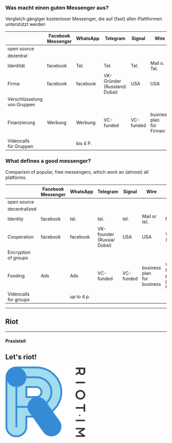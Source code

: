 <div class="lang-area" data-lang="de">

### Was macht einen guten Messenger aus?

Vergleich gängiger kostenloser Messenger, die auf (fast) allen Plattformen unterstützt werden

|     | Facebook<br>Messenger | WhatsApp | Telegram | Signal | Wire | Riot |
| --- |  ---  |  ---  |  ---  |  ---  |  ---  |  ---  |
| open source | <i class="fas fa-times"></i> | <i class="fas fa-times"></i> | <i class="fas fa-times"></i> | <i class="fas fa-check"></i> | <i class="fas fa-check"></i> | <i class="fas fa-check"></i> |
| dezentral | <i class="fas fa-times"></i> | <i class="fas fa-times"></i> | <i class="fas fa-times"></i> | <i class="fas fa-times"></i> | <i class="fas fa-times"></i> | <i class="fas fa-check"></i> |
| Identität | facebook | Tel. | Tel. | Tel. | Mail o. Tel. | Mail |
| Firma | facebook | facebook | VK-Gründer<br>(Russland/ Dubai) | USA | USA | Vector (UK) |
| Verschlüsselung<br>von Gruppen | <i class="fas fa-times"></i> | <i class="fas fa-check"></i> | <i class="fas fa-times"></i> | <i class="fas fa-check"></i> | <i class="fas fa-check"></i> | <i class="fas fa-check"></i> |
| Finanzierung | Werbung | Werbung | VC-funded | VC-funded | business plan<br>für Firmen | VC-funded/ paid<br>private hosting |
| Videocalls<br>für Gruppen | <i class="fas fa-question"></i> | bis 4 P. | <i class="fas fa-times"></i> | <i class="fas fa-times"></i> | <i class="fas fa-check"></i> | <i class="fas fa-check"></i> |

</div>
<div class="lang-area" data-lang="en">

### What defines a good messenger?

Comparism of popular, free messengers, which work an (almost) all platforms.

|     | Facebook<br>Messenger | WhatsApp | Telegram | Signal | Wire | Riot |
| --- |  ---  |  ---  |  ---  |  ---  |  ---  |  ---  |
| open source | <i class="fas fa-times"></i> | <i class="fas fa-times"></i> | <i class="fas fa-times"></i> | <i class="fas fa-check"></i> | <i class="fas fa-check"></i> | <i class="fas fa-check"></i> |
| decentralized | <i class="fas fa-times"></i> | <i class="fas fa-times"></i> | <i class="fas fa-times"></i> | <i class="fas fa-times"></i> | <i class="fas fa-times"></i> | <i class="fas fa-check"></i> |
| Identity | facebook | tel. | tel. | tel. | Mail or tel. | Mail |
| Cooperation | facebook | facebook | VK-founder<br>(Russia/ Dubai) | USA | USA | Vector (UK) |
| Encryption<br>of groups | <i class="fas fa-times"></i> | <i class="fas fa-check"></i> | <i class="fas fa-times"></i> | <i class="fas fa-check"></i> | <i class="fas fa-check"></i> | <i class="fas fa-check"></i> |
| Funding | Ads | Ads | VC-funded | VC-funded | business plan<br>for business | VC-funded/ paid<br>private hosting |
| Videocalls<br>for groups | <i class="fas fa-question"></i> | up to 4 p. | <i class="fas fa-times"></i> | <i class="fas fa-times"></i> | <i class="fas fa-check"></i> | <i class="fas fa-check"></i> |

</div>

----

## Riot



----

#### Praxisteil
## Let's riot!

<a href="https://about.riot.im/" title="Riot.im Webseite" target="_blank">
<img src="images/riot-logo.svg" width="250" alt="Riot" class="plain">
</a>

